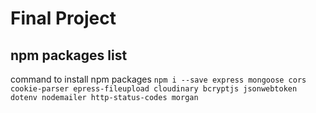 # Final Project

## npm packages list 

command to install npm packages `npm i --save express mongoose cors cookie-parser epress-fileupload cloudinary bcryptjs jsonwebtoken dotenv nodemailer http-status-codes morgan`